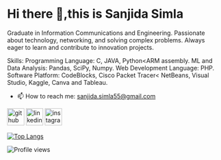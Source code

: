 # Hi there 👋,this is Sanjida Simla

Graduate in Information Communications and Engineering. Passionate about technology, networking, and solving complex problems. Always eager to learn and contribute to innovation projects.

Skills:
Programming Language: C, JAVA, Python<ARM assembly.
ML and Data Analysis: Pandas, SciPy, Numpy.
Web Development Language: PHP.
Software Platform: CodeBlocks, Cisco Packet Tracer< NetBeans, Visual Studio, Kaggle, Canva and Tableau.

- 📫 How to reach me: sanjida.simla55@gmail.com 


[<img src='https://cdn.jsdelivr.net/npm/simple-icons@3.0.1/icons/github.svg' alt='github' height='40'>](https://github.com/https://github.com/SanjidaSimla)  [<img src='https://cdn.jsdelivr.net/npm/simple-icons@3.0.1/icons/linkedin.svg' alt='linkedin' height='40'>](https://www.linkedin.com/in/https://www.linkedin.com/in/sanjida-simla-5b866a1b1//)  [<img src='https://cdn.jsdelivr.net/npm/simple-icons@3.0.1/icons/instagram.svg' alt='instagram' height='40'>](https://www.instagram.com/https://www.instagram.com/sanjida_simla//)  

[![Top Langs](https://github-readme-stats.vercel.app/api/top-langs/?username=https://github.com/SanjidaSimla)](https://github.com/anuraghazra/github-readme-stats)

![Profile views](https://gpvc.arturio.dev/https://github.com/SanjidaSimla)  
